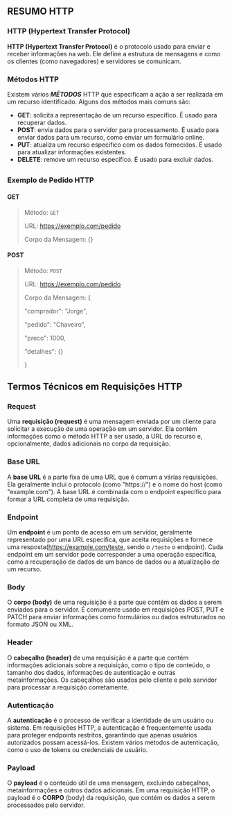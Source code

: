 ## RESUMO HTTP

### HTTP (Hypertext Transfer Protocol)

**HTTP (Hypertext Transfer Protocol)** é o protocolo usado para enviar e receber informações na web. Ele define a estrutura de mensagens e como os clientes (como navegadores) e servidores se comunicam.

### Métodos HTTP

Existem vários ***MÉTODOS*** HTTP que especificam a ação a ser realizada em um recurso identificado. Alguns dos métodos mais comuns são:

- **GET**: solicita a representação de um recurso específico. É usado para recuperar dados.
- **POST**: envia dados para o servidor para processamento. É usado para enviar dados para um recurso, como enviar um formulário online.
- **PUT**: atualiza um recurso específico com os dados fornecidos. É usado para atualizar informações existentes.
- **DELETE**: remove um recurso específico. É usado para excluir dados.

##

### Exemplo de Pedido HTTP

#### GET
> Método: `GET`
> 
> URL: https://exemplo.com/pedido
> 
> Corpo da Mensagem: {}

#### POST
> Método: `POST`
> 
> URL: https://exemplo.com/pedido
> 
> Corpo da Mensagem: 
> {
> 
>   "comprador": "Jorge",
> 
>   "pedido": "Chaveiro",
> 
>   "preco": 1000,
> 
>   "detalhes": {}
> 
> }
>

## Termos Técnicos em Requisições HTTP

### Request

Uma **requisição (request)** é uma mensagem enviada por um cliente para solicitar a execução de uma operação em um servidor. Ela contém informações como o método HTTP a ser usado, a URL do recurso e, opcionalmente, dados adicionais no corpo da requisição.

### Base URL

A **base URL** é a parte fixa de uma URL que é comum a várias requisições. Ela geralmente inclui o protocolo (como "https://") e o nome do host (como "example.com"). A base URL é combinada com o endpoint específico para formar a URL completa de uma requisição.

### Endpoint

Um **endpoint** é um ponto de acesso em um servidor, geralmente representado por uma URL específica, que aceita requisições e fornece uma resposta(https://example.com/teste, sendo o ``/teste`` o endpoint). Cada endpoint em um servidor pode corresponder a uma operação específica, como a recuperação de dados de um banco de dados ou a atualização de um recurso.

### Body

O **corpo (body)** de uma requisição é a parte que contém os dados a serem enviados para o servidor. É comumente usado em requisições POST, PUT e PATCH para enviar informações como formulários ou dados estruturados no formato JSON ou XML.

### Header

O **cabeçalho (header)** de uma requisição é a parte que contém informações adicionais sobre a requisição, como o tipo de conteúdo, o tamanho dos dados, informações de autenticação e outras metainformações. Os cabeçalhos são usados pelo cliente e pelo servidor para processar a requisição corretamente.

### Autenticação

A **autenticação** é o processo de verificar a identidade de um usuário ou sistema. Em requisições HTTP, a autenticação é frequentemente usada para proteger endpoints restritos, garantindo que apenas usuários autorizados possam acessá-los. Existem vários métodos de autenticação, como o uso de tokens ou credenciais de usuário.

### Payload

O **payload** é o conteúdo útil de uma mensagem, excluindo cabeçalhos, metainformações e outros dados adicionais. Em uma requisição HTTP, o payload é o **CORPO** (body) da requisição, que contém os dados a serem processados pelo servidor.

